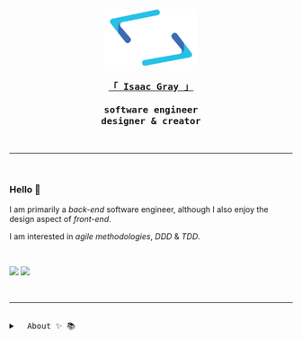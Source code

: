 <h3 align="center">
<a href="https://isaacgray.xyz/" target="_blank" >
<img href="https://isaacgray.xyz/" src="Logo.png" height="100"/>
</a>
	<br/>
	<br />
	<samp>
			<a href="https://isaacgray.xyz/" target="_blank" >
			「 Isaac Gray 」
			</a>
			<br/>
			<br/>
			software engineer <br/>
			designer & creator
	</samp>
</h3>

<br />

---

<br />

<h3>Hello 👋</h3>

I am primarily a *back-end* software engineer, although I also enjoy the design aspect of *front-end*.

I am interested in *agile methodologies*, *DDD* & *TDD*. 

<br />

<a href="https://www.linkedin.com/in/isaacgray1/"><img src="https://img.shields.io/badge/LinkedIn-26C1E7?style=for-the-badge&logo=linkedin&logoColor=black" /></a>&nbsp;<a href="https://isaacgray.xyz"><img src="https://img.shields.io/badge/isaacgray.xyz-26C1E7?style=for-the-badge&logo=About.me&logoColor=black" /></a>

<br />

---

<br />
<details><summary><samp>&nbsp;&nbsp;About ✨ 📚</samp> </summary>
<br />
	
```json
{
	"age": 25,
	"education": [
		"Bachelor of Computer Science",
		"Bachelor of Computer Engineering (Honours)"
	],
	"experience": [
		"HelloFresh": "Software Engineer"
	],
	"interests": [
		"music", "running", "traveling",
		"reading", "writing"
	]
}
```
	
</details>


<br />
<!-- <details><summary><samp>&nbsp;&nbsp;Knowledge & Skills ✨ 🔨</samp> </summary>
<br />

📖&nbsp; **Languages**
<br />

<img src="https://img.shields.io/badge/Python-black?style=for-the-badge&logo=python&logoColor=white" />&nbsp;<img src="https://img.shields.io/badge/TypeScript-black?style=for-the-badge&logo=typescript&logoColor=26C1E7"/>

<img src="https://img.shields.io/badge/C-black?style=for-the-badge&logo=c&logoColor=white" />&nbsp;<img src="https://img.shields.io/badge/C%2B%2B-black?style=for-the-badge&logo=c%2B%2B&logoColor=26C1E7" />&nbsp;<img src="https://img.shields.io/badge/Java-black?style=for-the-badge&logo=java&logoColor=white" />&nbsp;<img src="https://img.shields.io/badge/Bash-black?style=for-the-badge&logo=GNU%20Bash&logoColor=26C1E7" />

<br />

📚&nbsp; **Frameworks**
<br />

<img src="https://img.shields.io/badge/React-black?style=for-the-badge&logo=react&logoColor=26C1E7" />&nbsp;<img src="https://img.shields.io/badge/Gatsby-black?style=for-the-badge&logo=gatsby&logoColor=white" />&nbsp;<img src="https://img.shields.io/badge/fastapi-black?style=for-the-badge&logo=FASTAPI&logoColor=26C1E7" />

<img src="https://img.shields.io/badge/pytest-black?style=for-the-badge&logo=pytest&logoColor=white" />&nbsp;<img src="https://img.shields.io/badge/Sass-black?style=for-the-badge&logo=sass&logoColor=26C1E7" />&nbsp;<img src="https://img.shields.io/badge/styled_components-black?style=for-the-badge&logo=styled-components&logoColor=white" />
<img src="https://img.shields.io/badge/Selenium-black?style=for-the-badge&logo=Selenium&logoColor=26C1E7" />

<br />

💾&nbsp; **Data Store**
<br />

<img src="https://img.shields.io/badge/PostgreSQL-black?style=for-the-badge&logo=postgresql&logoColor=white" />&nbsp;<img src="https://img.shields.io/badge/peewee_ORM-black?style=for-the-badge&logo=pypi&logoColor=26C1E7" />


<img src="https://img.shields.io/badge/MySQL-black?style=for-the-badge&logo=mysql&logoColor=26C1E7" />&nbsp;<img src="https://img.shields.io/badge/MongoDB-black?style=for-the-badge&logo=mongodb&logoColor=white" />&nbsp;<img src="https://img.shields.io/badge/firebase-black?style=for-the-badge&logo=firebase&logoColor=26C1E7" />

<br />

⚙️&nbsp; **Technologies**
<br />

<img src="https://img.shields.io/badge/Amazon_AWS-black?style=for-the-badge&logo=amazonaws&logoColor=26C1E7" />&nbsp;<img src="https://img.shields.io/badge/GitHub_Actions-black?style=for-the-badge&logo=github-actions&logoColor=white" />

<img src="https://img.shields.io/badge/Terraform-black?style=for-the-badge&logo=terraform&logoColor=white" />&nbsp;<img src="https://img.shields.io/badge/kubernetes-black.svg?&style=for-the-badge&logo=kubernetes&logoColor=26C1E7" />&nbsp;<img src="https://img.shields.io/badge/Docker-black?style=for-the-badge&logo=docker&logoColor=white" />

<img src="https://img.shields.io/badge/GraphQl-black?style=for-the-badge&logo=graphql&logoColor=26C1E7" />&nbsp;<img src="https://img.shields.io/badge/Sentry-black?style=for-the-badge&logo=Sentry&logoColor=#white" />&nbsp;<img src="https://img.shields.io/badge/Apache_Kafka-black?style=for-the-badge&logo=apache-kafka&logoColor=white" />

<img src="https://img.shields.io/badge/Postman-black?style=for-the-badge&logo=Postman&logoColor=white" />&nbsp;<img src="https://img.shields.io/badge/GIT-black?style=for-the-badge&logo=git&logoColor=26C1E7" />

<br/>

💽&nbsp; **Hardware**
<br />

<img src="https://img.shields.io/badge/Arduino-black?style=for-the-badge&logo=Arduino&logoColor=26C1E7" />&nbsp;<img src="https://img.shields.io/badge/Raspberry%20Pi-black?style=for-the-badge&logo=Raspberry%20Pi&logoColor=white" />

<br />

📝&nbsp; **UI & UX Design**
<br />

<img src="https://img.shields.io/badge/Figma-black?style=for-the-badge&logo=figma&logoColor=white" />&nbsp;<img src="https://img.shields.io/badge/Canva-black.svg?&style=for-the-badge&logo=Canva&logoColor=26C1E7" />&nbsp;<img src="https://img.shields.io/badge/XD-black?style=for-the-badge&logo=Adobe%20XD&logoColor=white" />

<img src="https://img.shields.io/badge/Photoshop-black?style=for-the-badge&logo=Adobe%20Photoshop&logoColor=26C1E7" />&nbsp;<img src="https://img.shields.io/badge/Illustrator-black?style=for-the-badge&logo=adobe%20illustrator&logoColor=white" />

<br />

</details>
<br />


<details>
<summary>
<samp>&nbsp;&nbsp;Tools of the Trade ✨ 🛠️</samp>
</summary>
<br />

**Terminal**&nbsp;&nbsp;&nbsp;&nbsp;&nbsp;
<img align="center" src="https://img.shields.io/badge/iTerm2-000000?style=for-the-badge&logo=iterm2&logoColor=white" />
<br />
<br />

**OS**
&nbsp;&nbsp;&nbsp;&nbsp;&nbsp;&nbsp;&nbsp;&nbsp;&nbsp;&nbsp;&nbsp;&nbsp;&nbsp;&nbsp;
<img align="center" src="https://img.shields.io/badge/Linux-black?style=for-the-badge&logo=linux&logoColor=26C1E7"/>&nbsp;<img align="center" src="https://img.shields.io/badge/mac%20os-000000?style=for-the-badge&logo=apple&logoColor=white" />
<br />
<br />

**Browser**&nbsp;&nbsp;&nbsp;&nbsp;&nbsp;
<img align="center" src="https://img.shields.io/badge/Firefox-black?style=for-the-badge&logo=Firefox-Browser&logoColor=white"/>
<img align="center" src="https://img.shields.io/badge/Chrome-black?style=for-the-badge&logo=Google-chrome&logoColor=26C1E7">
<br />
<br />

**IDE**&nbsp;&nbsp;&nbsp;&nbsp;&nbsp;&nbsp;&nbsp;&nbsp;&nbsp;&nbsp;&nbsp;&nbsp;&nbsp;&nbsp;
<img align="center" src="https://img.shields.io/badge/VS_code-black?style=for-the-badge&logo=visual%20studio%20code&logoColor=26C1E7" />
<img align="center" src="https://img.shields.io/badge/PyCharm-000000.svg?&style=for-the-badge&logo=PyCharm&logoColor=white" />
<br />
<br />

**Notes**&nbsp;&nbsp;&nbsp;&nbsp;&nbsp;&nbsp;&nbsp;&nbsp;&nbsp;
<img align="center" src="https://img.shields.io/badge/Notion-000000?style=for-the-badge&logo=notion&logoColor=white" />
<img align="center" src="https://img.shields.io/badge/Obsidian-black?style=for-the-badge&logo=Obsidian&logoColor=26C1E7" />
<br />
<br />

**Text Proc.**&nbsp;&nbsp;
<img align="center" src="https://img.shields.io/badge/Markdown-000000?style=for-the-badge&logo=markdown&logoColor=26C1E7" />
<img align="center" src="https://img.shields.io/badge/LaTeX-black?style=for-the-badge&logo=LaTeX&logoColor=white" />
<br />
<br />
</details>

<br />

---

<br />
-->

<!-- <img align="right" src="https://api.visitorbadge.io/api/visitors?path=https%3A%2F%2Fgithub.com%2FI-Gray&label=Github%20Profile%20Visitors&countColor=%2326c1e7&style=flat" /> -->
